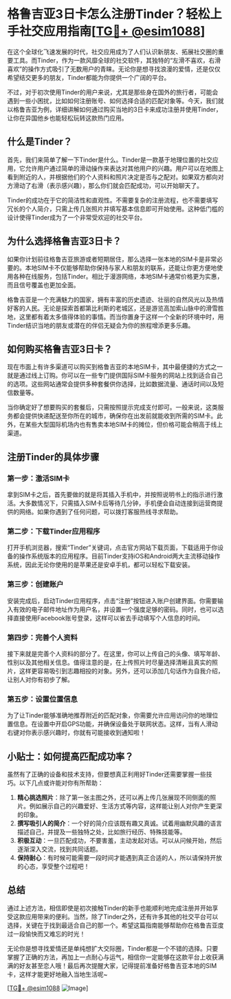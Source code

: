# 格鲁吉亚3日卡怎么注册Tinder？轻松上手社交应用指南[[TG💪+ @esim1088](https://t.me/s/esim1088)]

在这个全球化飞速发展的时代，社交应用成为了人们认识新朋友、拓展社交圈的重要工具。而Tinder，作为一款风靡全球的社交软件，其独特的“左滑不喜欢，右滑喜欢”的操作方式吸引了无数用户的青睐。无论你是想寻找浪漫的爱情，还是仅仅希望结交更多的朋友，Tinder都能为你提供一个广阔的平台。

不过，对于初次使用Tinder的用户来说，尤其是那些身在国外的旅行者，可能会遇到一些小困扰，比如如何注册账号、如何选择合适的匹配对象等。今天，我们就以格鲁吉亚为例，详细讲解如何通过购买当地的3日卡来成功注册并使用Tinder，让你在异国他乡也能轻松玩转这款热门应用。

## 什么是Tinder？

首先，我们来简单了解一下Tinder是什么。Tinder是一款基于地理位置的社交应用，它允许用户通过简单的滑动操作来表达对其他用户的兴趣。用户可以在地图上看到附近的人，并根据他们的个人资料和照片决定是否与之配对。如果双方都向对方滑动了右滑（表示感兴趣），那么你们就会匹配成功，可以开始聊天了。

Tinder的成功在于它的简洁性和直观性。不需要复杂的注册流程，也不需要填写冗长的个人简介，只需上传几张照片并填写基本信息即可开始使用。这种低门槛的设计使得Tinder成为了一个非常受欢迎的社交平台。

## 为什么选择格鲁吉亚3日卡？

如果你计划前往格鲁吉亚旅游或者短期居住，那么选择一张本地的SIM卡是非常必要的。本地SIM卡不仅能够帮助你保持与家人和朋友的联系，还能让你更方便地使用各种在线服务，包括Tinder。相比于漫游网络，本地SIM卡通常价格更为实惠，而且信号覆盖也更加全面。

格鲁吉亚是一个充满魅力的国家，拥有丰富的历史遗迹、壮丽的自然风光以及热情好客的人民。无论是探索首都第比利斯的老城区，还是游览高加索山脉中的滑雪胜地，这里都有着太多值得体验的事情。而当你置身于这样一个全新的环境中时，用Tinder结识当地的朋友或潜在的伴侣无疑会为你的旅程增添更多乐趣。

## 如何购买格鲁吉亚3日卡？

现在市面上有许多渠道可以购买到格鲁吉亚的本地SIM卡，其中最便捷的方式之一就是通过线上订购。你可以在一些专门提供国际SIM卡服务的网站上找到适合自己的选项。这些网站通常会提供多种套餐供你选择，比如数据流量、通话时间以及短信数量等。

当你确定好了想要购买的套餐后，只需按照提示完成支付即可。一般来说，这类服务都会提供快递配送至你所在的城市，确保你在出发前就能收到所需的SIM卡。此外，在某些大型国际机场内也有售卖本地SIM卡的摊位，但价格可能会稍高于线上渠道。

## 注册Tinder的具体步骤

### 第一步：激活SIM卡
拿到SIM卡之后，首先要做的就是将其插入手机中，并按照说明书上的指示进行激活。大多数情况下，只需插入SIM卡后等待几分钟，手机便会自动连接到运营商提供的网络。如果你遇到了任何问题，可以拨打客服热线寻求帮助。

### 第二步：下载Tinder应用程序
打开手机浏览器，搜索“Tinder”关键词，点击官方网站下载页面，下载适用于你设备的操作系统版本的应用程序。目前Tinder支持iOS和Android两大主流移动操作系统，因此无论你使用的是苹果还是安卓手机，都可以轻松下载安装。

### 第三步：创建账户
安装完成后，启动Tinder应用程序，点击“注册”按钮进入账户创建界面。你需要输入有效的电子邮件地址作为用户名，并设置一个强度足够的密码。同时，也可以选择直接使用Facebook账号登录，这样可以省去手动填写个人信息的时间。

### 第四步：完善个人资料
接下来就是完善个人资料的部分了。在这里，你可以上传自己的头像、填写年龄、性别以及其他相关信息。值得注意的是，在上传照片时尽量选择清晰且真实的照片，这样更容易吸引到志趣相投的对象。另外，还可以添加几句话作为自我介绍，让别人对你有初步了解。

### 第五步：设置位置信息
为了让Tinder能够准确地推荐附近的匹配对象，你需要允许应用访问你的地理位置信息。在设置中开启GPS功能，并确保设备处于联网状态。这样，当有人滑动右键对你表示感兴趣时，你就有可能接收到通知啦！

## 小贴士：如何提高匹配成功率？

虽然有了正确的设备和技术支持，但要想真正利用好Tinder还需要掌握一些技巧。以下几点或许能对你有所帮助：

1. **精心挑选照片**：除了第一张主图之外，还可以再上传几张展现不同侧面的照片。例如展示自己的兴趣爱好、生活方式等内容，这样能让别人对你产生更深的印象。
2. **撰写吸引人的简介**：一个好的简介应该既有趣又真诚。试着用幽默风趣的语言描述自己，并提及一些独特之处，比如旅行经历、特殊技能等。
3. **积极互动**：一旦匹配成功，不要害羞，主动发起对话。可以从问候开始，然后逐渐深入交流，找到共同话题。
4. **保持耐心**：有时候可能需要一段时间才能遇到真正合适的人，所以请保持开放的心态，享受整个过程吧！

## 总结

通过上述方法，相信即使是初次接触Tinder的新手也能顺利地完成注册并开始享受这款应用带来的便利。当然，除了Tinder之外，还有许多其他的社交平台可以选择，关键在于找到最适合自己的那一个。希望这篇指南能够帮助你在格鲁吉亚度过一段愉快而又难忘的时光！

无论你是想寻找爱情还是单纯想扩大交际圈，Tinder都是一个不错的选择。只要掌握了正确的方法，再加上一点耐心与运气，相信你一定能够在这款平台上收获满满的好友甚至恋人哦！最后再次提醒大家，记得提前准备好格鲁吉亚本地的SIM卡，这样才能更好地融入当地生活呢~ 

[[TG💪+ @esim1088](https://t.me/s/esim1088) ![Image](https://i.postimg.cc/4NQfJmqS/Snipaste-2025-05-13-00-14-12.png)]